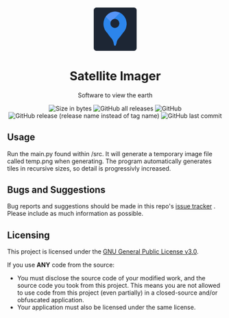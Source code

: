 <p align="center">
<img src="src/logo.png" alt="Satellite Imager logo" width="20%"/>
</p>

<h1 align="center">Satellite Imager</h1>

<p align="center">Software to view the earth</p>

<div align="center">
    <img src="https://img.shields.io/github/languages/code-size/VicLobato/Satellite-Imager?label=Code%20Size" alt="Size in bytes"/>
    <img alt="GitHub all releases" src="https://img.shields.io/github/downloads/VicLobato/Satellite-Imager/total?label=Downloads">
    <img alt="GitHub" src="https://img.shields.io/github/license/VicLobato/Satellite-Imager?label=License">
    <img alt="GitHub release (release name instead of tag name)" src="https://img.shields.io/github/v/release/VicLobato/satellite-imager?include_prereleases&label=Release&sort=date">
    <img src="https://img.shields.io/github/last-commit/VicLobato/Satellite-Imager?label=Last%20Commit" alt="GitHub last commit"/>
</div>

## Usage
Run the main.py found within /src. It will generate a temporary image file called temp.png when generating.
The program automatically generates tiles in recursive sizes, so detail is progressivly increased.

## Bugs and Suggestions
Bug reports and suggestions should be made in this repo's [issue tracker](https://github.com/VicLobato/Satellite-Imager/issues) . Please include as much information as possible.

## Licensing
This project is licensed under the [GNU General Public License v3.0](https://www.gnu.org/licenses/gpl-3.0.en.html). 

If you use **ANY** code from the source:
- You must disclose the source code of your modified work, and the source code you took from this project. This means you are not allowed to use code from this project (even partially) in a closed-source and/or obfuscated application.
- Your application must also be licensed under the same license.
